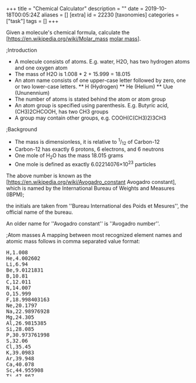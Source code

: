 +++
title = "Chemical Calculator"
description = ""
date = 2019-10-18T00:05:24Z
aliases = []
[extra]
id = 22230
[taxonomies]
categories = ["task"]
tags = []
+++

Given a molecule's chemical formula, calculate the   [https://en.wikipedia.org/wiki/Molar_mass <u>molar mass</u>].


;Introduction
* A molecule consists of atoms. E.g. water, H2O, has two hydrogen atoms and one oxygen atom
* The mass of H2O is 1.008 * 2 + 15.999 = 18.015
* An atom name consists of one upper-case letter followed by zero, one or two lower-case letters.
** H           (Hydrogen)
** He               (Helium)
** Uue                   (Ununennium)
* The number of atoms is stated behind the atom or atom group
* An atom group is specified using parenthesis. E.g. Butyric acid, (CH3)2CHCOOH, has two CH3 groups
* A group may contain other groups, e.g. COOH(C(CH3)2)3CH3


;Background
* The mass is dimensionless,   it is relative to   <sup>1</sup>/<sub>12</sub>   of Carbon-12
* Carbon-12   has exactly   6 protons,   6 electrons,   and   6 neutrons
* One mole of   H<sub>2</sub>O   has the mass 18.015 grams
* One mole is defined as exactly   6.02214076×10<sup>23</sup>   particles


The above number is known as the   [https://en.wikipedia.org/wiki/Avogadro_constant Avogadro constant],   which is
named by the International Bureau of Weights and Measures (IBPM);

the initials are taken from   ''Bureau International des Poids et Mesures'',   the official name of the bureau.

An older name for   ''Avogadro constant''   is   ''Avogadro number''.


;Atom masses
A mapping between most recognized element names and atomic mass follows in comma separated value format:
<pre style="overflow:scroll; height:345px;">
H,1.008
He,4.002602
Li,6.94
Be,9.0121831
B,10.81
C,12.011
N,14.007
O,15.999
F,18.998403163
Ne,20.1797
Na,22.98976928
Mg,24.305
Al,26.9815385
Si,28.085
P,30.973761998
S,32.06
Cl,35.45
K,39.0983
Ar,39.948
Ca,40.078
Sc,44.955908
Ti,47.867
V,50.9415
Cr,51.9961
Mn,54.938044
Fe,55.845
Ni,58.6934
Co,58.933194
Cu,63.546
Zn,65.38
Ga,69.723
Ge,72.63
As,74.921595
Se,78.971
Br,79.904
Kr,83.798
Rb,85.4678
Sr,87.62
Y,88.90584
Zr,91.224
Nb,92.90637
Mo,95.95
Ru,101.07
Rh,102.9055
Pd,106.42
Ag,107.8682
Cd,112.414
In,114.818
Sn,118.71
Sb,121.76
I,126.90447
Te,127.6
Xe,131.293
Cs,132.90545196
Ba,137.327
La,138.90547
Ce,140.116
Pr,140.90766
Nd,144.242
Pm,145
Sm,150.36
Eu,151.964
Gd,157.25
Tb,158.92535
Dy,162.5
Ho,164.93033
Er,167.259
Tm,168.93422
Yb,173.054
Lu,174.9668
Hf,178.49
Ta,180.94788
W,183.84
Re,186.207
Os,190.23
Ir,192.217
Pt,195.084
Au,196.966569
Hg,200.592
Tl,204.38
Pb,207.2
Bi,208.9804
Po,209
At,210
Rn,222
Fr,223
Ra,226
Ac,227
Pa,231.03588
Th,232.0377
Np,237
U,238.02891
Am,243
Pu,244
Cm,247
Bk,247
Cf,251
Es,252
Fm,257
Ubn,299
Uue,315
```



;Examples:

```python
assert   1.008 == molar_mass('H')                  # hydrogen
assert   2.016 == molar_mass('H2')                 # hydrogen gas
assert  18.015 == molar_mass('H2O')                # water
assert  34.014 == molar_mass('H2O2')               # hydrogen peroxide
assert  34.014 == molar_mass('(HO)2')              # hydrogen peroxide
assert 142.036 == molar_mass('Na2SO4')             # sodium sulfate
assert  84.162 == molar_mass('C6H12')              # cyclohexane
assert 186.295 == molar_mass('COOH(C(CH3)2)3CH3')  # butyric or butanoic acid
assert 176.124 == molar_mass('C6H4O2(OH)4')        # vitamin C
assert 386.664 == molar_mass('C27H46O')            # cholesterol
assert 315     == molar_mass('Uue')                # ununennium
```



;Reference:
:*   Wikipedia article:   [https://en.wikipedia.org/wiki/Molecular_mass Molecular mass]





## ALGOL W

Algol W has fixed length strings and no regular expressions, this parses the molecule with a simple recursive descent parser.

Some error checking is included.

```algolw
begin
    % calculates the molar mass of the specified molecule %
    real procedure molar_mass ( string(256) value molecule ) ; begin
        string(1) c;
        integer   chPos, chMax;
        logical   hadError;
        real      mass;
        % reports a syntax error in the molecule starting at position chPos %
        procedure syntaxError( string(80) value message ) ; begin
            integer mPos;
            write( "Syntax error in molecule: " );
            mPos := 0;
            while mPos < 80 and message( mPos // 1 ) not = "." do begin
                writeon( message( mPos // 1 ) );
                mPos := mPos + 1
            end while_not_end_of_message ;
            write( "    " );for i := 0 until chMax     do writeon( molecule( i // 1 ) );
            write( "    " );for i := 0 until chPos - 1 do writeon( " " );
            writeon( "^" );
            % ensure parsing stops %
            hadError := true;
            chPos    := chMax * 2
        end syntaxError ;
        % gets the next character from the molecule %
        procedure nextChar ; begin
            chPos := chPos + 1;
            c     := if chPos > chMax then " " else molecule( chPos // 1 )
        end nextChar ;
        % parses a compound: a sequence of element names and bracketed compounds, each with   %
        % an optional trailing repeat count                                                   %
        real procedure parseCompound ; begin
            real mass, itemMass;
            % parses an element symbol from the molecule and returns its mass                 %
            real procedure parseAtom ; begin
                string(3)       symbol;
                reference(Atom) element;
                symbol := c;
                nextChar;
                if c >= "a" and c <= "z" then begin
                    symbol( 1 // 1 ) := c;
                    nextChar;
                    if c >= "a" and c <= "z" then begin
                        symbol( 2 // 1 ) := c;
                        nextChar
                    end if_have_lc_letter
                end if_have_lc_letter ;
                % find the element in the table %
                element := atoms( decode( symbol( 0 // 1 ) ) - decode( "A" ) );
                while element not = null and aSymbol(element) not = symbol do element := aNext(element);
                if element not = null then % found the element % aMass(element)
                else begin % unknown element %
                    chPos := chPos - 1;
                    syntaxError( "Unrecognised element." );
                    0
                end
            end parseAtom ;
            mass := 0;
            while not hadError and ( ( c >= "A" and c <= "Z" ) or c = "(" ) do begin
                if c >= "A" and c <= "Z" then itemMass := parseAtom
                else if c = "(" then begin % bracketed group %
                    nextChar;
                    itemMass := parseCompound;
                    if chPos > chMax or molecule( chPos // 1 ) not = ")" then syntaxError( "Expected "")""." );
                    nextChar
                end ;
                if c >= "0" and c <= "9" then begin % have a repeat count %
                    integer count;
                    count := 0;
                    while not hadError and c >= "0" and c <= "9" do begin
                        count := ( count * 10 ) + ( decode( c ) - decode( "0" ) );
                        nextChar
                    end while_not_end_of_number ;
                    itemMass := itemMass * count
                end if_have_a_digit ;
                mass := mass + itemMass
            end while_still_parseing ;
            mass
        end parseCompound ;
        hadError := false;
        % find the end of the molecule %
        chMax := 255;
        while chMax > 0 and molecule( chMax // 1 ) = " " do chMax := chMax - 1;
        % parse the molecule %
        chPos := -1;
        nextChar;
        mass := parseCompound;
        if chPos <= chMax then syntaxError( "Unexpected text after the molecule." );
        mass
    end molar_mass ;
    % record to hold element symbols and masses %
    record Atom( string(3) aSymbol; real aMass; reference(Atom) aNext );
    % hash table of atome, hash is the first character of the symbol - "A" %
    reference(Atom) array atoms ( 0 :: 25 ); for i := 0 until 25 do atoms( i ) := null;
    begin % setup element symbols and masses as specified in the task %
        % adds an element and its mass to the atoms table %
        procedure A ( string(3) value symbol; real value mass ) ; begin
            integer index;
            index := decode( symbol( 0 // 1 ) ) - decode( "A" );
            atoms( index ) := Atom( symbol, mass, atoms( index ) )
        end A ;
        procedure Lanthanides ; begin
            A("La",138.90547);A("Ce",140.116 );A("Pr",140.90766);A("Nd",144.242  );A("Pm",145     );
            A("Sm",150.36   );A("Eu",151.964 );A("Gd",157.25   );A("Tb",158.92535);A("Dy",162.5   );
            A("Ho",164.93033);A("Er",167.259 );A("Tm",168.93422);A("Yb",173.054  );A("Lu",174.9668);
        end Lanthanides ;
        procedure Actinides ; begin
            A("Ac",227      );A("Th",232.0377);A("Pa",231.03588);A("U", 238.02891);A("Np",237     );
            A("Pu",244      );A("Am",243     );A("Cm",247      );A("Bk",247      );A("Cf",251     );
            A("Es",252      );A("Fm",257     ); % Md           % %, No           %  % Lr          %
        end Actinides ;
        A("Li", 6.94       );A("Na",22.98976928 );A("K", 39.0983  );A("Rb", 85.4678 );A("Cs",132.90545196);A("Fr", 223 );
        A("Be", 9.0121831  );A("Mg",24.305      );A("Ca",40.078   );A("Sr", 87.62   );A("Ba",137.327     );A("Ra", 226 );
                                                  A("Sc",44.955908);A("Y",  88.90584);   Lanthanides;         Actinides;
                                                  A("Ti",47.867   );A("Zr", 91.224  );A("Hf",178.49      ); % Rf       %
                                                  A("V", 50.9415  );A("Nb", 92.90637);A("Ta",180.94788   ); % Db       %
                                                  A("Cr",51.9961  );A("Mo", 95.95   );A("W", 183.84      ); % Sg       %
                                                  A("Mn",54.938044); % Tc           % A("Re",186.207     ); % Bh       %
                                                  A("Fe",55.845   );A("Ru",101.07   );A("Os",190.23      ); % Hs       %
                                                  A("Co",58.933194);A("Rh",102.9055 );A("Ir",192.217     ); % Mt       %
                                                  A("Ni",58.6934  );A("Pd",106.42   );A("Pt",195.084     ); % Ds       %
                                                  A("Cu",63.546   );A("Ag",107.8682 );A("Au",196.966569  ); % Rg       %
                                                  A("Zn",65.38    );A("Cd",112.414  );A("Hg",200.592     ); % Cn       %
        A("B", 10.81       );A("Al",26.9815385  );A("Ga",69.723   );A("In",114.818  );A("Tl",204.38      ); % Nh       %
        A("C", 12.011      );A("Si",28.085      );A("Ge",72.63    );A("Sn",118.71   );A("Pb",207.2       ); % Fl       %
        A("N", 14.007      );A("P", 30.973761998);A("As",74.921595);A("Sb",121.76   );A("Bi",208.9804    ); % Ms       %
        A("O", 15.999      );A("S", 32.06       );A("Se",78.971   );A("Te",127.6    );A("Po",209         ); % Lv       %
        A("F", 18.998403163);A("Cl",35.45       );A("Br",79.904   );A("I", 126.90447);A("At",210         ); % Ts       %
        A("Ne",20.1797     );A("Ar",39.948      );A("Kr",83.798   );A("Xe",131.293  );A("Rn",222         ); % Og       %
        % ---------------- first period elements ---> % A("H",    1.008);A("He",   4.002602);
        % --- hypothetical eigth period elements ---> % A("Uue",315    );A("Ubn",299       );
    end;
    begin % test cases %
        procedure test( real value expectedMass; string(256) value molecule ) ; begin
            real mass, diff;
            mass := molar_mass( molecule );
            write( r_format := "A", r_d := 3, r_w := 9
                 , molecule( 0 // 20 ), ":", mass
                 );
            diff := expectedMass - mass;
            if diff > 1'-12 or diff < -1'-12 then writeon( r_format := "A", r_d := 2, r_w := 9
                                                         , " expected:", expectedMass
                                                         )
        end text ;
        test( 1.008, "H" ); test( 2.016, "H2" );         test(  18.015, "H2O"   );
        test( 142.03553856000002, "Na2SO4"            ); test(  84.162, "C6H12" );
        test( 186.29499999999996, "COOH(C(CH3)2)3CH3" ); test( 350.45,  "UueCl" );
    end
end.
```

```txt

H                   :    1.008
H2                  :    2.016
H2O                 :   18.015
Na2SO4              :  142.035
C6H12               :   84.162
COOH(C(CH3)2)3CH3   :  186.295
UueCl               :  350.450

```



## C#

```c#
using System;
using System.Collections.Generic;
using System.Linq;
using System.Text;
using System.Threading.Tasks;

namespace ChemicalCalculator {
    class Program {
        static Dictionary<string, double> atomicMass = new Dictionary<string, double>() {
            {"H",     1.008 },
            {"He",    4.002602},
            {"Li",    6.94},
            {"Be",    9.0121831},
            {"B",    10.81},
            {"C",    12.011},
            {"N",    14.007},
            {"O",    15.999},
            {"F",    18.998403163},
            {"Ne",   20.1797},
            {"Na",   22.98976928},
            {"Mg",   24.305},
            {"Al",   26.9815385},
            {"Si",   28.085},
            {"P",    30.973761998},
            {"S",    32.06},
            {"Cl",   35.45},
            {"Ar",   39.948},
            {"K",    39.0983},
            {"Ca",   40.078},
            {"Sc",   44.955908},
            {"Ti",   47.867},
            {"V",    50.9415},
            {"Cr",   51.9961},
            {"Mn",   54.938044},
            {"Fe",   55.845},
            {"Co",   58.933194},
            {"Ni",   58.6934},
            {"Cu",   63.546},
            {"Zn",   65.38},
            {"Ga",   69.723},
            {"Ge",   72.630},
            {"As",   74.921595},
            {"Se",   78.971},
            {"Br",   79.904},
            {"Kr",   83.798},
            {"Rb",   85.4678},
            {"Sr",   87.62},
            {"Y",    88.90584},
            {"Zr",   91.224},
            {"Nb",   92.90637},
            {"Mo",   95.95},
            {"Ru",  101.07},
            {"Rh",  102.90550},
            {"Pd",  106.42},
            {"Ag",  107.8682},
            {"Cd",  112.414},
            {"In",  114.818},
            {"Sn",  118.710},
            {"Sb",  121.760},
            {"Te",  127.60},
            {"I",   126.90447},
            {"Xe",  131.293},
            {"Cs",  132.90545196},
            {"Ba",  137.327},
            {"La",  138.90547},
            {"Ce",  140.116},
            {"Pr",  140.90766},
            {"Nd",  144.242},
            {"Pm",  145},
            {"Sm",  150.36},
            {"Eu",  151.964},
            {"Gd",  157.25},
            {"Tb",  158.92535},
            {"Dy",  162.500},
            {"Ho",  164.93033},
            {"Er",  167.259},
            {"Tm",  168.93422},
            {"Yb",  173.054},
            {"Lu",  174.9668},
            {"Hf",  178.49},
            {"Ta",  180.94788},
            {"W",   183.84},
            {"Re",  186.207},
            {"Os",  190.23},
            {"Ir",  192.217},
            {"Pt",  195.084},
            {"Au",  196.966569},
            {"Hg",  200.592},
            {"Tl",  204.38},
            {"Pb",  207.2},
            {"Bi",  208.98040},
            {"Po",  209},
            {"At",  210},
            {"Rn",  222},
            {"Fr",  223},
            {"Ra",  226},
            {"Ac",  227},
            {"Th",  232.0377},
            {"Pa",  231.03588},
            {"U",   238.02891},
            {"Np",  237},
            {"Pu",  244},
            {"Am",  243},
            {"Cm",  247},
            {"Bk",  247},
            {"Cf",  251},
            {"Es",  252},
            {"Fm",  257},
            {"Uue", 315},
            {"Ubn", 299},
        };

        static double Evaluate(string s) {
            s += "[";
            double sum = 0.0;
            string symbol = "";
            string number = "";
            for (int i = 0; i < s.Length; ++i) {
                var c = s[i];
                if ('@' <= c && c <= '[') {
                    // @, A-Z
                    int n = 1;
                    if (number != "") {
                        n = int.Parse(number);
                    }
                    if (symbol != "") {
                        sum += atomicMass[symbol] * n;
                    }
                    if (c == '[') {
                        break;
                    }
                    symbol = c.ToString();
                    number = "";
                } else if ('a' <= c && c <= 'z') {
                    symbol += c;
                } else if ('0' <= c && c <= '9') {
                    number += c;
                } else {
                    throw new Exception(string.Format("Unexpected symbol {0} in molecule", c));
                }
            }
            return sum;
        }

        // Taken from return text.Substring(0, pos) + replace + text.Substring(pos + search.Length);
        static string ReplaceFirst(string text, string search, string replace) {
            int pos = text.IndexOf(search);
            if (pos < 0) {
                return text;
            }
            return text.Substring(0, pos) + replace + text.Substring(pos + search.Length);
        }

        static string ReplaceParens(string s) {
            char letter = 's';
            while (true) {
                var start = s.IndexOf('(');
                if (start == -1) {
                    break;
                }

                for (int i = start + 1; i < s.Length; ++i) {
                    if (s[i] == ')') {
                        var expr = s.Substring(start + 1, i - start - 1);
                        var symbol = string.Format("@{0}", letter);
                        s = ReplaceFirst(s, s.Substring(start, i + 1 - start), symbol);
                        atomicMass[symbol] = Evaluate(expr);
                        letter++;
                        break;
                    }
                    if (s[i] == '(') {
                        start = i;
                        continue;
                    }
                }
            }
            return s;
        }

        static void Main() {
            var molecules = new string[]{
                "H", "H2", "H2O", "H2O2", "(HO)2", "Na2SO4", "C6H12",
                "COOH(C(CH3)2)3CH3", "C6H4O2(OH)4", "C27H46O", "Uue"
            };
            foreach (var molecule in molecules) {
                var mass = Evaluate(ReplaceParens(molecule));
                Console.WriteLine("{0,17} -> {1,7:0.000}", molecule, mass);
            }
        }
    }
}
```

```txt
                H ->   1.008
               H2 ->   2.016
              H2O ->  18.015
             H2O2 ->  34.014
            (HO)2 ->  34.014
           Na2SO4 -> 142.036
            C6H12 ->  84.162
COOH(C(CH3)2)3CH3 -> 186.295
      C6H4O2(OH)4 -> 176.124
          C27H46O -> 386.664
              Uue -> 315.000
```



## CoffeeScript


### No Regular Expression


```coffeescript
ATOMIC_MASS = {H:1.008,C:12.011,O:15.999,Na:22.98976928,S:32.06,Uue:315}

molar_mass = (s) ->
	result = ''
	i = 0
	member = (a,c) ->  a <= s[i] <= c
	next = ->
		i += 1
		s[i-1]
	while i < s.length
		if s[i] == '(' then result += '+' + next()
		else if s[i] == ')' then result += next()
		else if member '0','9'
			result += '*'
			result += next() while member '0','9'
		else if member 'A','Z'
			name = next()
			name += next() while member 'a','z'
			result += '+' + ATOMIC_MASS[name]
	parseFloat eval(result).toFixed 3

assert 1.008, molar_mass 'H'
assert 2.016, molar_mass 'H2'
assert 18.015, molar_mass 'H2O'
assert 34.014, molar_mass 'H2O2'
assert 34.014, molar_mass '(HO)2'
assert 142.036, molar_mass 'Na2SO4'
assert 84.162, molar_mass 'C6H12'
assert 186.295, molar_mass 'COOH(C(CH3)2)3CH3'
assert 176.124, molar_mass 'C6H4O2(OH)4' # Vitamin C
assert 386.664, molar_mass 'C27H46O' # Cholesterol
assert 315, molar_mass 'Uue'
```



### Regular Expression

```coffeescript
ATOMIC_MASS = {H:1.008,C:12.011,O:15.999,Na:22.98976928,S:32.06,Uue:315}

mul = (match, p1, offset, string) -> '*' + p1
add = (match, p1, offset, string) ->
	if p1 == '(' then return '+' + p1
	"+#{ATOMIC_MASS[p1]}"

molar_mass = (s) ->
	s = s.replace /(\d+)/g, mul
	s = s.replace /([A-Z][a-z]{0,2}|\()/g, add
	parseFloat(eval(s).toFixed(3))

assert 1.008, molar_mass('H')
assert 2.016, molar_mass('H2')
assert 18.015, molar_mass('H2O')
assert 34.014, molar_mass('H2O2')
assert 34.014, molar_mass('(HO)2')
assert 142.036, molar_mass('Na2SO4')
assert 84.162, molar_mass('C6H12')
assert 186.295, molar_mass('COOH(C(CH3)2)3CH3')
assert 176.124, molar_mass('C6H4O2(OH)4') # Vitamin C
assert 386.664, molar_mass('C27H46O') # Cholesterol
assert 315, molar_mass('Uue')
```



## D

```d
import std.array;
import std.conv;
import std.format;
import std.stdio;
import std.string;

double[string] atomicMass;
static this() {
    atomicMass = [
        "H":   1.008,
        "He":  4.002602,
        "Li":  6.94,
        "Be":  9.0121831,
        "B":   10.81,
        "C":   12.011,
        "N":   14.007,
        "O":   15.999,
        "F":   18.998403163,
        "Ne":  20.1797,
        "Na":  22.98976928,
        "Mg":  24.305,
        "Al":  26.9815385,
        "Si":  28.085,
        "P":   30.973761998,
        "S":   32.06,
        "Cl":  35.45,
        "Ar":  39.948,
        "K":   39.0983,
        "Ca":  40.078,
        "Sc":  44.955908,
        "Ti":  47.867,
        "V":   50.9415,
        "Cr":  51.9961,
        "Mn":  54.938044,
        "Fe":  55.845,
        "Co":  58.933194,
        "Ni":  58.6934,
        "Cu":  63.546,
        "Zn":  65.38,
        "Ga":  69.723,
        "Ge":  72.630,
        "As":  74.921595,
        "Se":  78.971,
        "Br":  79.904,
        "Kr":  83.798,
        "Rb":  85.4678,
        "Sr":  87.62,
        "Y":   88.90584,
        "Zr":  91.224,
        "Nb":  92.90637,
        "Mo":  95.95,
        "Ru":  101.07,
        "Rh":  102.90550,
        "Pd":  106.42,
        "Ag":  107.8682,
        "Cd":  112.414,
        "In":  114.818,
        "Sn":  118.710,
        "Sb":  121.760,
        "Te":  127.60,
        "I":   126.90447,
        "Xe":  131.293,
        "Cs":  132.90545196,
        "Ba":  137.327,
        "La":  138.90547,
        "Ce":  140.116,
        "Pr":  140.90766,
        "Nd":  144.242,
        "Pm":  145,
        "Sm":  150.36,
        "Eu":  151.964,
        "Gd":  157.25,
        "Tb":  158.92535,
        "Dy":  162.500,
        "Ho":  164.93033,
        "Er":  167.259,
        "Tm":  168.93422,
        "Yb":  173.054,
        "Lu":  174.9668,
        "Hf":  178.49,
        "Ta":  180.94788,
        "W":   183.84,
        "Re":  186.207,
        "Os":  190.23,
        "Ir":  192.217,
        "Pt":  195.084,
        "Au":  196.966569,
        "Hg":  200.592,
        "Tl":  204.38,
        "Pb":  207.2,
        "Bi":  208.98040,
        "Po":  209,
        "At":  210,
        "Rn":  222,
        "Fr":  223,
        "Ra":  226,
        "Ac":  227,
        "Th":  232.0377,
        "Pa":  231.03588,
        "U":   238.02891,
        "Np":  237,
        "Pu":  244,
        "Am":  243,
        "Cm":  247,
        "Bk":  247,
        "Cf":  251,
        "Es":  252,
        "Fm":  257,
        "Uue": 315,
        "Ubn": 299,
    ];
}

double evaluate(string s) {
    s ~= "["; // add end of string marker
    double sum = 0.0;
    string symbol, number;
    for (int i = 0; i < s.length; ++i) {
        auto c = s[i];
        if (c >= '@' && c <= '[') {
            // @, A-Z, [
            int n = 1;
            if (number != "") {
                n = to!int(number);
            }
            if (symbol != "") {
                sum += atomicMass[symbol] * n;
            }
            if (c == '[') {
                break;
            }
            symbol = c.to!string;
            number = "";
        } else if (c >= 'a' && c <= 'z') {
            symbol ~= c;
        } else if (c >= '0' && c <= '9') {
            number ~= c;
        } else {
            throw new Exception("Unexpected symbol " ~ c ~ " in molecule");
        }
    }
    return sum;
}

string replaceParens(string s) {
    char letter = 'a';
    while (true) {
        auto start = s.indexOf('(');
        if (start == -1) {
            break;
        }

        restart:
        for (auto i = start + 1; i < s.length; ++i) {
            if (s[i] == ')') {
                auto expr = s[start + 1 .. i];
                auto symbol = format("@%c", letter);
                s = s.replaceFirst(s[start .. i + 1], symbol);
                atomicMass[symbol] = evaluate(expr);
                letter++;
                break;
            }
            if (s[i] == '(') {
                start = i;
                continue restart;
            }
        }
    }
    return s;
}

void main() {
    auto molecules = [
        "H", "H2", "H2O", "H2O2", "(HO)2", "Na2SO4", "C6H12",
        "COOH(C(CH3)2)3CH3", "C6H4O2(OH)4", "C27H46O", "Uue"
    ];
    foreach (molecule; molecules) {
        auto mass = evaluate(replaceParens(molecule));
        writefln("%17s -> %7.3f", molecule, mass);
    }
    writeln(atomicMass);
}
```

```txt
                H ->   1.008
               H2 ->   2.016
              H2O ->  18.015
             H2O2 ->  34.014
            (HO)2 ->  34.014
           Na2SO4 -> 142.036
            C6H12 ->  84.162
COOH(C(CH3)2)3CH3 -> 186.295
      C6H4O2(OH)4 -> 176.124
          C27H46O -> 386.664
              Uue -> 315.000
```



## Factor

```factor
USING: assocs compiler.units definitions grouping infix.parser
infix.private kernel math.functions math.parser multiline
peg.ebnf qw sequences splitting strings words words.constant ;
IN: rosetta-code.chemical-calculator

<<     ! Do the stuff inside << ... >> at parse time.

HEREDOC: END
H  1.008         He 4.002602      Li 6.94
Be 9.0121831     B  10.81         C  12.011
N  14.007        O  15.999        F  18.998403163
Ne 20.1797       Na 22.98976928   Mg 24.305
Al 26.9815385    Si 28.085        P  30.973761998
S  32.06         Cl 35.45         Ar 39.948
K  39.0983       Ca 40.078        Sc 44.955908
Ti 47.867        V  50.9415       Cr 51.9961
Mn 54.938044     Fe 55.845        Co 58.933194
Ni 58.6934       Cu 63.546        Zn 65.38
Ga 69.723        Ge 72.630        As 74.921595
Se 78.971        Br 79.904        Kr 83.798
Rb 85.4678       Sr 87.62         Y  88.90584
Zr 91.224        Nb 92.90637      Mo 95.95
Ru 101.07        Rh 102.90550     Pd 106.42
Ag 107.8682      Cd 112.414       In 114.818
Sn 118.710       Sb 121.760       Te 127.60
I  126.90447     Xe 131.293       Cs 132.90545196
Ba 137.327       La 138.90547     Ce 140.116
Pr 140.90766     Nd 144.242       Pm 145
Sm 150.36        Eu 151.964       Gd 157.25
Tb 158.92535     Dy 162.500       Ho 164.93033
Er 167.259       Tm 168.93422     Yb 173.054
Lu 174.9668      Hf 178.49        Ta 180.94788
W  183.84        Re 186.207       Os 190.23
Ir 192.217       Pt 195.084       Au 196.966569
Hg 200.592       Tl 204.38        Pb 207.2
Bi 208.98040     Po 209           At 210
Rn 222           Fr 223           Ra 226
Ac 227           Th 232.0377      Pa 231.03588
U  238.02891     Np 237           Pu 244
Am 243           Cm 247           Bk 247
Cf 251           Es 252           Fm 257
END

! Make constants from the pairs in the above string.
" \n" split harvest 2 <groups> [
    first2 [
        [ "rosetta-code.chemical-calculator" create-word ] dip
        string>number define-constant
    ] 2curry with-compilation-unit
] each

>>

! Evaluate a string like "+C+O+O+H+(+C+(+C+H*3)*2)*3+C+H*3"
! Note that the infix vocabulary can work with the constants
! defined above.
: eval-infix ( seq -- n )
    build-infix-ast infix-codegen prepare-operand call( -- x ) ;

! A grammar to put a + before every element/left paren and a *
! before every number and then evaluate the expression.
EBNF: molar-mass [=[
  number = [0-9]+ => [[ "" like "*" prepend ]]
  elt = [A-Z] [a-z]? [a-z]? => [[ sift "" like "+" prepend ]]
  lparen = "(" => [[ "" like "+" prepend ]]
  any = . => [[ 1string ]]
  mass = (elt|number|lparen|any)+ => [[ concat eval-infix ]]
]=]

! assert= doesn't work due to floating point weirdness.
ERROR: failed-assertion expected +/- got ;
: approx-assert= ( x y epsilon -- )
    3dup ~ [ 3drop ] [ swap failed-assertion ] if ;

: chemical-calculator-demo ( -- )
    {
        { 1.008 "H" }
        { 2.016 "H2" }
        { 18.015 "H2O" }
        { 142.03553856 "Na2SO4" }
        { 84.16200000000001 "C6H12" }
        { 186.295 "COOH(C(CH3)2)3CH3" }
    } [ molar-mass 1e-5 approx-assert= ] assoc-each ;

MAIN: chemical-calculator-demo
```


No assertion errors.

=={{header|Fōrmulæ}}==

In [http://wiki.formulae.org/Chemical_Calculator this] page you can see the solution of this task.

Fōrmulæ programs are not textual, visualization/edition of programs is done showing/manipulating structures but not text ([http://wiki.formulae.org/Editing_F%C5%8Drmul%C3%A6_expressions more info]). Moreover, there can be multiple visual representations of the same program. Even though it is possible to have textual representation &mdash;i.e. XML, JSON&mdash; they are intended for transportation effects more than visualization and edition.

The option to show Fōrmulæ programs and their results is showing images. Unfortunately images cannot be uploaded in Rosetta Code.


## Go

This doesn't use regular expressions, RPN or eval (which Go doesn't have). It's just a simple molar mass evaluator written from scratch.

```go
package main

import (
    "fmt"
    "strconv"
    "strings"
)

var atomicMass = map[string]float64{
    "H":   1.008,
    "He":  4.002602,
    "Li":  6.94,
    "Be":  9.0121831,
    "B":   10.81,
    "C":   12.011,
    "N":   14.007,
    "O":   15.999,
    "F":   18.998403163,
    "Ne":  20.1797,
    "Na":  22.98976928,
    "Mg":  24.305,
    "Al":  26.9815385,
    "Si":  28.085,
    "P":   30.973761998,
    "S":   32.06,
    "Cl":  35.45,
    "Ar":  39.948,
    "K":   39.0983,
    "Ca":  40.078,
    "Sc":  44.955908,
    "Ti":  47.867,
    "V":   50.9415,
    "Cr":  51.9961,
    "Mn":  54.938044,
    "Fe":  55.845,
    "Co":  58.933194,
    "Ni":  58.6934,
    "Cu":  63.546,
    "Zn":  65.38,
    "Ga":  69.723,
    "Ge":  72.630,
    "As":  74.921595,
    "Se":  78.971,
    "Br":  79.904,
    "Kr":  83.798,
    "Rb":  85.4678,
    "Sr":  87.62,
    "Y":   88.90584,
    "Zr":  91.224,
    "Nb":  92.90637,
    "Mo":  95.95,
    "Ru":  101.07,
    "Rh":  102.90550,
    "Pd":  106.42,
    "Ag":  107.8682,
    "Cd":  112.414,
    "In":  114.818,
    "Sn":  118.710,
    "Sb":  121.760,
    "Te":  127.60,
    "I":   126.90447,
    "Xe":  131.293,
    "Cs":  132.90545196,
    "Ba":  137.327,
    "La":  138.90547,
    "Ce":  140.116,
    "Pr":  140.90766,
    "Nd":  144.242,
    "Pm":  145,
    "Sm":  150.36,
    "Eu":  151.964,
    "Gd":  157.25,
    "Tb":  158.92535,
    "Dy":  162.500,
    "Ho":  164.93033,
    "Er":  167.259,
    "Tm":  168.93422,
    "Yb":  173.054,
    "Lu":  174.9668,
    "Hf":  178.49,
    "Ta":  180.94788,
    "W":   183.84,
    "Re":  186.207,
    "Os":  190.23,
    "Ir":  192.217,
    "Pt":  195.084,
    "Au":  196.966569,
    "Hg":  200.592,
    "Tl":  204.38,
    "Pb":  207.2,
    "Bi":  208.98040,
    "Po":  209,
    "At":  210,
    "Rn":  222,
    "Fr":  223,
    "Ra":  226,
    "Ac":  227,
    "Th":  232.0377,
    "Pa":  231.03588,
    "U":   238.02891,
    "Np":  237,
    "Pu":  244,
    "Am":  243,
    "Cm":  247,
    "Bk":  247,
    "Cf":  251,
    "Es":  252,
    "Fm":  257,
    "Uue": 315,
    "Ubn": 299,
}

func replaceParens(s string) string {
    var letter byte = 'a'
    for {
        start := strings.IndexByte(s, '(')
        if start == -1 {
            break
        }
    restart:
        for i := start + 1; i < len(s); i++ {
            if s[i] == ')' {
                expr := s[start+1 : i]
                symbol := fmt.Sprintf("@%c", letter)
                s = strings.Replace(s, s[start:i+1], symbol, 1)
                atomicMass[symbol] = evaluate(expr)
                letter++
                break
            }
            if s[i] == '(' {
                start = i
                goto restart
            }
        }
    }
    return s
}

func evaluate(s string) float64 {
    s += string('[') // add end of string marker
    var symbol, number string
    sum := 0.0
    for i := 0; i < len(s); i++ {
        c := s[i]
        switch {
        case c >= '@' && c <= '[': // @, A-Z, [
            n := 1
            if number != "" {
                n, _ = strconv.Atoi(number)
            }
            if symbol != "" {
                sum += atomicMass[symbol] * float64(n)
            }
            if c == '[' {
                break
            }
            symbol = string(c)
            number = ""
        case c >= 'a' && c <= 'z':
            symbol += string(c)
        case c >= '0' && c <= '9':
            number += string(c)
        default:
            panic(fmt.Sprintf("Unexpected symbol %c in molecule", c))
        }
    }
    return sum
}

func main() {
    molecules := []string{
        "H", "H2", "H2O", "H2O2", "(HO)2", "Na2SO4", "C6H12", "COOH(C(CH3)2)3CH3",
        "C6H4O2(OH)4", "C27H46O", "Uue",
    }
    for _, molecule := range molecules {
        mass := evaluate(replaceParens(molecule))
        fmt.Printf("%17s -> %7.3f\n", molecule, mass)
    }
}
```


```txt

                H ->   1.008
               H2 ->   2.016
              H2O ->  18.015
             H2O2 ->  34.014
            (HO)2 ->  34.014
           Na2SO4 -> 142.036
            C6H12 ->  84.162
COOH(C(CH3)2)3CH3 -> 186.295
      C6H4O2(OH)4 -> 176.124
          C27H46O -> 386.664
              Uue -> 315.000

```



## Julia

Note that Julia's 64-bit floating point gets a slightly different result for one of the assertions, hence a small change in the last example. The function uses Julia's own language parser to evaluate the compound as an arithmetic expression.

```julia
const H = 1.008
const He = 4.002602
const Li = 6.94
const Be = 9.0121831
const B =  10.81
const C =  12.011
const N =  14.007
const O =  15.999
const F =  18.998403163
const Ne = 20.1797
const Na = 22.98976928
const Mg = 24.305
const Al = 26.9815385
const Si = 28.085
const P =  30.973761998
const S =  32.06
const Cl = 35.45
const Ar = 39.948
const K =  39.0983
const Ca = 40.078
const Sc = 44.955908
const Ti = 47.867
const V =  50.9415
const Cr = 51.9961
const Mn = 54.938044
const Fe = 55.845
const Co = 58.933194
const Ni = 58.6934
const Cu = 63.546
const Zn = 65.38
const Ga = 69.723
const Ge = 72.630
const As = 74.921595
const Se = 78.971
const Br = 79.904
const Kr = 83.798
const Rb = 85.4678
const Sr = 87.62
const Y =  88.90584
const Zr = 91.224
const Nb = 92.90637
const Mo = 95.95
const Ru = 101.07
const Rh = 102.90550
const Pd = 106.42
const Ag = 107.8682
const Cd = 112.414
const In = 114.818
const Sn = 118.710
const Sb = 121.760
const Te = 127.60
const I =  126.90447
const Xe = 131.293
const Cs = 132.90545196
const Ba = 137.327
const La = 138.90547
const Ce = 140.116
const Pr = 140.90766
const Nd = 144.242
const Pm = 145
const Sm = 150.36
const Eu = 151.964
const Gd = 157.25
const Tb = 158.92535
const Dy = 162.500
const Ho = 164.93033
const Er = 167.259
const Tm = 168.93422
const Yb = 173.054
const Lu = 174.9668
const Hf = 178.49
const Ta = 180.94788
const W =  183.84
const Re = 186.207
const Os = 190.23
const Ir = 192.217
const Pt = 195.084
const Au = 196.966569
const Hg = 200.592
const Tl = 204.38
const Pb = 207.2
const Bi = 208.98040
const Po = 209
const At = 210
const Rn = 222
const Fr = 223
const Ra = 226
const Ac = 227
const Th = 232.0377
const Pa = 231.03588
const U =  238.02891
const Np = 237
const Pu = 244
const Am = 243
const Cm = 247
const Bk = 247
const Cf = 251
const Es = 252
const Fm = 257


function molar_mass(s)
    s = replace(s, r"\d+" => (x) -> "*" * x)
    s = replace(s, r"[A-Z][a-z]{0,2}|\(" => (x) ->"+" * x)
    eval(Meta.parse(s))
end

@assert 1.008 == molar_mass("H")
@assert 2.016 == molar_mass("H2")
@assert 18.015 == molar_mass("H2O")
@assert 142.03553856000002 == molar_mass("Na2SO4")
@assert 84.162 == molar_mass("C6H12")
@assert 186.29500000000002 == molar_mass("COOH(C(CH3)2)3CH3")

```

No assertion errors.


## Kotlin

```scala
var atomicMass = mutableMapOf(
    "H" to 1.008,
    "He" to 4.002602,
    "Li" to 6.94,
    "Be" to 9.0121831,
    "B" to 10.81,
    "C" to 12.011,
    "N" to 14.007,
    "O" to 15.999,
    "F" to 18.998403163,
    "Ne" to 20.1797,
    "Na" to 22.98976928,
    "Mg" to 24.305,
    "Al" to 26.9815385,
    "Si" to 28.085,
    "P" to 30.973761998,
    "S" to 32.06,
    "Cl" to 35.45,
    "Ar" to 39.948,
    "K" to 39.0983,
    "Ca" to 40.078,
    "Sc" to 44.955908,
    "Ti" to 47.867,
    "V" to 50.9415,
    "Cr" to 51.9961,
    "Mn" to 54.938044,
    "Fe" to 55.845,
    "Co" to 58.933194,
    "Ni" to 58.6934,
    "Cu" to 63.546,
    "Zn" to 65.38,
    "Ga" to 69.723,
    "Ge" to 72.630,
    "As" to 74.921595,
    "Se" to 78.971,
    "Br" to 79.904,
    "Kr" to 83.798,
    "Rb" to 85.4678,
    "Sr" to 87.62,
    "Y" to 88.90584,
    "Zr" to 91.224,
    "Nb" to 92.90637,
    "Mo" to 95.95,
    "Ru" to 101.07,
    "Rh" to 102.90550,
    "Pd" to 106.42,
    "Ag" to 107.8682,
    "Cd" to 112.414,
    "In" to 114.818,
    "Sn" to 118.710,
    "Sb" to 121.760,
    "Te" to 127.60,
    "I" to 126.90447,
    "Xe" to 131.293,
    "Cs" to 132.90545196,
    "Ba" to 137.327,
    "La" to 138.90547,
    "Ce" to 140.116,
    "Pr" to 140.90766,
    "Nd" to 144.242,
    "Pm" to 145.0,
    "Sm" to 150.36,
    "Eu" to 151.964,
    "Gd" to 157.25,
    "Tb" to 158.92535,
    "Dy" to 162.500,
    "Ho" to 164.93033,
    "Er" to 167.259,
    "Tm" to 168.93422,
    "Yb" to 173.054,
    "Lu" to 174.9668,
    "Hf" to 178.49,
    "Ta" to 180.94788,
    "W" to 183.84,
    "Re" to 186.207,
    "Os" to 190.23,
    "Ir" to 192.217,
    "Pt" to 195.084,
    "Au" to 196.966569,
    "Hg" to 200.592,
    "Tl" to 204.38,
    "Pb" to 207.2,
    "Bi" to 208.98040,
    "Po" to 209.0,
    "At" to 210.0,
    "Rn" to 222.0,
    "Fr" to 223.0,
    "Ra" to 226.0,
    "Ac" to 227.0,
    "Th" to 232.0377,
    "Pa" to 231.03588,
    "U" to 238.02891,
    "Np" to 237.0,
    "Pu" to 244.0,
    "Am" to 243.0,
    "Cm" to 247.0,
    "Bk" to 247.0,
    "Cf" to 251.0,
    "Es" to 252.0,
    "Fm" to 257.0,
    "Uue" to 315.0,
    "Ubn" to 299.0
)

fun evaluate(s: String): Double {
    val sym = "$s["
    var sum = 0.0
    var symbol = ""
    var number = ""
    for (i in 0 until sym.length) {
        val c = sym[i]
        if (c in '@'..'[') {
            // @, A-Z, [
            var n = 1
            if (number != "") {
                n = Integer.parseInt(number)
            }
            if (symbol != "") {
                sum += atomicMass.getOrElse(symbol) { 0.0 } * n
            }
            if (c == '[') {
                break
            }
            symbol = c.toString()
            number = ""
        } else if (c in 'a'..'z') {
            symbol += c
        } else if (c in '0'..'9') {
            number += c
        } else {
            throw RuntimeException("Unexpected symbol $c in molecule")
        }
    }
    return sum
}

fun replaceParens(s: String): String {
    var letter = 'a'
    var si = s
    while (true) {
        var start = si.indexOf('(')
        if (start == -1) {
            break
        }

        for (i in start + 1 until si.length) {
            if (si[i] == ')') {
                val expr = si.substring(start + 1 until i)
                val symbol = "@$letter"
                si = si.replaceFirst(si.substring(start until i + 1), symbol)
                atomicMass[symbol] = evaluate(expr)
                letter++
                break
            }
            if (si[i] == '(') {
                start = i
                continue
            }
        }
    }
    return si
}

fun main() {
    val molecules = listOf(
        "H", "H2", "H2O", "H2O2", "(HO)2", "Na2SO4", "C6H12",
        "COOH(C(CH3)2)3CH3", "C6H4O2(OH)4", "C27H46O", "Uue"
    )
    for (molecule in molecules) {
        val mass = evaluate(replaceParens(molecule))
        val moleStr = "%17s".format(molecule)
        val massStr = "%7.3f".format(mass)
        println("$moleStr -> $massStr")
    }
}
```

```txt
                H ->   1.008
               H2 ->   2.016
              H2O ->  18.015
             H2O2 ->  34.014
            (HO)2 ->  34.014
           Na2SO4 -> 142.036
            C6H12 ->  84.162
COOH(C(CH3)2)3CH3 -> 186.295
      C6H4O2(OH)4 -> 176.124
          C27H46O -> 386.664
              Uue -> 315.000
```



## Nim

* Nim lacks runtime eval, that's the reason for so much code. (And me being a sloppy programmer)
* Also, seqs can't contain mixed types.


```python
#? replace(sub = "\t", by = "  ")

import tables, strutils, sequtils, math

let ATOMIC_MASS = {"H":1.008, "C":12.011, "O":15.999, "Na":22.98976928, "S":32.06, "Uue":315.0}.toTable

proc pass1(s:string): seq[string] = # "H2O" => @["H","*","2","+","O"]
	result.add "0"
	var i = 0
	proc member(a:char,c:char): bool = i < s.len and a <= s[i] and s[i] <= c
	proc next(): char =
		i += 1
		s[i-1]
	while i < s.len:
		if s[i] == '(':
			result = result.concat @["+","("]
			discard next()
		elif s[i] == ')': result.add $next()
		elif member('0','9'):
			var number = ""
			result.add "*"
			while member('0','9'): number &= $next()
			result.add number
		elif member('A','Z'):
			if i>0 and s[i-1] != '(': result.add "+"
			var name = ""
			name.add next()
			while member('a','z'): name.add next()
			result.add name

proc pass2(s:string): seq[string] = # "H2O" => @["H", "2", "*", "O", "+"]
	let ops = "+*"
	var tokens = pass1 s
	var stack: seq[string]
	var op: string

	for token in tokens:
		case token
		of "(": stack.add token
		of ")":
			while stack.len > 0:
				op = stack.pop()
				if op == "(": break
				result.add op
		else:
			if token in ops:
				while stack.len > 0:
					op = stack[^1]
					if not (op in ops): break
					if ops.find(token) >= ops.find(op): break
					discard stack.pop()
					result.add op
				stack.add token
			else: result.add token

	while stack.len > 0: result.add stack.pop()

proc pass3(s:string): Table[string,int] = # "H2O" => { H:2, O:1 }
	let rpn: seq[string] = pass2 s
	var stack: seq[Table[string,int]] = @[]
	for item in rpn:
		if item == "+":
			let h1:Table[string,int] = stack.pop()
			let h2:Table[string,int] = stack.pop()
			var res: Table[string,int] = initTable[string,int]()
			for key in h1.keys:
				if key != "factor":
					res[key] = h1[key]
			for key in h2.keys:
				if key != "factor":
					if h1.haskey key:
						res[key] = h1[key] + h2[key]
					else:
						res[key] = h2[key]
			stack.add res
		elif item == "*":
			let top: Table[string,int] = stack.pop() #
			let hash: Table[string,int] = stack.pop()
			let factor: int = top["factor"]
			var res: Table[string,int] = initTable[string,int]()
			for key in hash.keys:
				let str : string = key
				let value: int = hash[key]
				res[key] = value * factor
			stack.add res
		elif ATOMIC_MASS.haskey(item):
			let res : Table[string,int] = {item: 1}.toTable
			stack.add res
		else: # number
			let factor : int = parseInt item
			let res : Table[string,int] = {"factor": factor}.toTable
			stack.add res
	return stack.pop()

proc pass4(s: string) : float = # "H2O" => 18.015
	let atoms: Table[string,int] = pass3 s
	for key in atoms.keys:
		let count : int = atoms[key]
		result += float(count) * ATOMIC_MASS[key]
	round result,3

let molar_mass = pass4

assert 18.015 == molar_mass "H2O"
assert 34.014 == molar_mass "H2O2"
assert 34.014 == molar_mass "(HO)2"
assert 142.036 == molar_mass "Na2SO4"
assert 84.162 == molar_mass "C6H12"
assert 186.295 == molar_mass "COOH(C(CH3)2)3CH3"
assert 176.124 == molar_mass "C6H4O2(OH)4" # Vitamin C
assert 386.664 == molar_mass "C27H46O" # Cholesterol
assert 315 == molar_mass "Uue"
```



## Perl


### Grammar


```perl
use strict;
use warnings;
use List::Util;
use Parse::RecDescent;

my $g = Parse::RecDescent->new(<<'EOG');
  {
     my %atomic_weight = <H 1.008 C 12.011 O 15.999 Na 22.99 S 32.06>
  }

  weight   : compound         { $item[1] }
  compound : group(s)         { List::Util::sum( @{$item[1]} ) }
  group    : element /\d+/    { $item[1] * $item[2] }
           | element          { $item[1] }
  element  : /[A-Z][a-z]*/    { $atomic_weight{ $item[1] } }
           | "(" compound ")" { $item[2] }
EOG

for (<H H2 H2O Na2SO4 C6H12 COOH(C(CH3)2)3CH3>) {
    printf "%7.3f %s\n", $g->weight($_), $_
}
```



### Regular Expression


```perl
use strict;
use warnings;
my %atomic_weight = < H 1.008 C 12.011 O 15.999 Na 22.99 S 32.06 >;

sub molar_mass {
    my($mf) = @_;
    my(%count,$mass);
    my $mf_orig = $mf;
    my $mf_std;

    # expand repeated groups
    $mf =~ s/(.*)\((.*?)\)(\d*)/$1 . $2 x ($3 ? $3 : 1) /e while $mf =~ m/\(/;

    # totals for each atom type
    $mf =~ s/([A-Z][a-z]{0,2})(\d*)/ $count{$1} += $2 ? $2 : 1/eg;

    # calculate molar mass and display, along with standardized MF and original MF
    $mass += $count{$_}*$atomic_weight{"$_"} for sort keys %count;
    $mf_std .= 'C' . $count{C} if $count{C};
    $mf_std .= 'H' . $count{H} if $count{H};
    $mf_std .= $_  . $count{$_} for grep { $_ ne 'C' and $_ ne 'H' } sort keys %count;
    $mf     .= $count{$_} * $atomic_weight{$_} for sort keys %count;
    printf "%7.3f %-9s %s\n", $mass, $mf_std, $mf_orig;
}

molar_mass($_) for <H H2 H2O Na2SO4 C6H12 COOH(C(CH3)2)3CH3>
```

```txt
  1.008 H1        H
  2.016 H2        H2
 18.015 H2O1      H2O
142.036 Na2O4S1   Na2SO4
 84.162 C6H12     C6H12
186.295 C11H22O2  COOH(C(CH3)2)3CH3
```



## Perl 6


```perl6
my %ATOMIC_MASS =
    H  =>   1.008       , Fe =>  55.845    , Te => 127.60       , Ir => 192.217    ,
    He =>   4.002602    , Co =>  58.933194 , I  => 126.90447    , Pt => 195.084    ,
    Li =>   6.94        , Ni =>  58.6934   , Xe => 131.293      , Au => 196.966569 ,
    Be =>   9.0121831   , Cu =>  63.546    , Cs => 132.90545196 , Hg => 200.592    ,
    B  =>  10.81        , Zn =>  65.38     , Ba => 137.327      , Tl => 204.38     ,
    C  =>  12.011       , Ga =>  69.723    , La => 138.90547    , Pb => 207.2      ,
    N  =>  14.007       , Ge =>  72.630    , Ce => 140.116      , Bi => 208.98040  ,
    O  =>  15.999       , As =>  74.921595 , Pr => 140.90766    , Po => 209        ,
    F  =>  18.998403163 , Se =>  78.971    , Nd => 144.242      , At => 210        ,
    Ne =>  20.1797      , Br =>  79.904    , Pm => 145          , Rn => 222        ,
    Na =>  22.98976928  , Kr =>  83.798    , Sm => 150.36       , Fr => 223        ,
    Mg =>  24.305       , Rb =>  85.4678   , Eu => 151.964      , Ra => 226        ,
    Al =>  26.9815385   , Sr =>  87.62     , Gd => 157.25       , Ac => 227        ,
    Si =>  28.085       , Y  =>  88.90584  , Tb => 158.92535    , Th => 232.0377   ,
    P  =>  30.973761998 , Zr =>  91.224    , Dy => 162.500      , Pa => 231.03588  ,
    S  =>  32.06        , Nb =>  92.90637  , Ho => 164.93033    , U  => 238.02891  ,
    Cl =>  35.45        , Mo =>  95.95     , Er => 167.259      , Np => 237        ,
    Ar =>  39.948       , Ru => 101.07     , Tm => 168.93422    , Pu => 244        ,
    K  =>  39.0983      , Rh => 102.90550  , Yb => 173.054      , Am => 243        ,
    Ca =>  40.078       , Pd => 106.42     , Lu => 174.9668     , Cm => 247        ,
    Sc =>  44.955908    , Ag => 107.8682   , Hf => 178.49       , Bk => 247        ,
    Ti =>  47.867       , Cd => 112.414    , Ta => 180.94788    , Cf => 251        ,
    V  =>  50.9415      , In => 114.818    , W  => 183.84       , Es => 252        ,
    Cr =>  51.9961      , Sn => 118.710    , Re => 186.207      , Fm => 257        ,
    Mn =>  54.938044    , Sb => 121.760    , Os => 190.23       ,
;
grammar Chemical_formula {
    my @ATOMIC_SYMBOLS = %ATOMIC_MASS.keys.sort;

    rule  TOP      { ^ (<lparen>|<rparen>|<element>)+ $ }
    token quantity { \d+ }
    token lparen   { '(' }
    token rparen   { ')'                    <quantity>? }
    token element  { $<e>=[@ATOMIC_SYMBOLS] <quantity>? }
}
class Chemical_formula_actions {
    has @stack = 0;
    method TOP     ($/) { $/.make: @stack }
    method lparen  ($/) { push @stack, 0  }
    method rparen  ($/) { my $m = @stack.pop;
                          @stack[*-1] += ($<quantity> // 1) * $m }
    method element ($/) { @stack[*-1] += ($<quantity> // 1) * %ATOMIC_MASS{~$<e>} }
}
sub molar_mass ( Str $formula --> Real ) {
    Chemical_formula.parse( $formula, :actions(Chemical_formula_actions.new) )
        orelse die "Chemical formula not recognized: '$formula'";
    return $/.made.[0];
}
say .&molar_mass.fmt('%7.3f '), $_ for <H H2 H2O Na2SO4 C6H12 COOH(C(CH3)2)3CH3>;
```

```txt
  1.008 H
  2.016 H2
 18.015 H2O
142.036 Na2SO4
 84.162 C6H12
186.295 COOH(C(CH3)2)3CH3
```



## Phix

A simple hand-written single-pass formula parser and evaluator in one.

Note the use of string comparison for error checking rather than floats direct, always much safer in general.

Also note that initially it all worked absolutely fine with the default precision (ie "%g" instead of "%.12g"),
and that the higher precision expected value for Na2SO4 also works just fine at both printing precisions.

```Phix
constant elements = new_dict() -- (eg "H" -> 1.008)

function multiplier(string formula, integer fdx)
-- check for a trailing number, or return 1
    integer n = 1
    if fdx<=length(formula) then
        integer ch = formula[fdx]
        if ch>='1' and ch<='9' then
            n = ch-'0'
            fdx += 1
            while fdx<=length(formula) do
                ch = formula[fdx]
                if ch<'0' or ch>'9' then exit end if
                n = n*10 + ch-'0'
                fdx += 1
            end while
        end if
    end if
    return {n,fdx}
end function

procedure molar_mass(string formula, name, atom expected)
    sequence stack = {0} -- (for parenthesis handling)
    integer sdx = 1, fdx = 1, n
    while fdx<=length(formula) do
        integer ch = formula[fdx]
        if ch>='A' and ch<='Z' then
            -- All elements start with capital, rest lower
            integer fend = fdx
            while fend<length(formula) do
                ch = formula[fend+1]
                if ch<'a' or ch>'z' then exit end if
                fend += 1
            end while
            string element = formula[fdx..fend]
            atom mass = getd(element,elements)
            if mass=0 then ?9/0 end if -- missing?
            {n,fdx} = multiplier(formula,fend+1)
            stack[sdx] += n*mass
        elsif ch='(' then
            sdx += 1
            stack &= 0
            fdx += 1
        elsif ch=')' then
            {n,fdx} = multiplier(formula,fdx+1)
            sdx -= 1
            stack[sdx] += stack[$]*n
            stack = stack[1..sdx]
        else
            ?9/0    -- unknown?
        end if
    end while
    if sdx!=1 then ?9/0 end if -- unbalanced brackets?
    if name!="" then formula &= " ("&name&")" end if
--  string res = sprintf("%g",stack[1]),    -- (still fine)
--         e = sprintf("%g",expected)       --     """
    string res = sprintf("%.12g",stack[1]),
           e = sprintf("%.12g",expected)
    if res!=e then res &= " *** ERROR: expected "&e end if
    printf(1,"%26s = %s\n",{formula,res})
end procedure

-- (following clipped for brevity, works fine with whole table from task description pasted in)
constant etext = split("""
H,1.008
C,12.011
O,15.999
Na,22.98976928
S,32.06
Cl,35.45
Uue,315""","\n")
for i=1 to length(etext) do
    {{string element,atom mass}} = scanf(etext[i],"%s,%f")
    setd(element,mass,elements)
end for
molar_mass("H","Hydrogen",1.008)
molar_mass("H2","Hydrogen gas",2.016)
molar_mass("H2O","Water",18.015)
molar_mass("H2O2","Hydrogen peroxide",34.014)
molar_mass("(HO)2","Hydrogen peroxide",34.014)
--molar_mass("Na2SO4","Sodium sulfate",142.036) -- (fine for "%g")
molar_mass("Na2SO4","Sodium sulfate",142.03553856)  --   """
molar_mass("C6H12","Cyclohexane",84.162)
molar_mass("COOH(C(CH3)2)3CH3","",186.295)
molar_mass("C6H4O2(OH)4","Vitamin C",176.124)
molar_mass("C27H46O","Cholesterol",386.664)
molar_mass("Uue","Ununennium",315)
molar_mass("UueCl","",350.45)
```

```txt

              H (Hydrogen) = 1.008
         H2 (Hydrogen gas) = 2.016
               H2O (Water) = 18.015
  H2O2 (Hydrogen peroxide) = 34.014
 (HO)2 (Hydrogen peroxide) = 34.014
   Na2SO4 (Sodium sulfate) = 142.03553856
       C6H12 (Cyclohexane) = 84.162
         COOH(C(CH3)2)3CH3 = 186.295
   C6H4O2(OH)4 (Vitamin C) = 176.124
     C27H46O (Cholesterol) = 386.664
          Uue (Ununennium) = 315
                     UueCl = 350.45

```



## Python

```python
import re

ATOMIC_MASS = {"H":1.008, "C":12.011, "O":15.999, "Na":22.98976928, "S":32.06, "Uue":315}

mul = lambda x : '*' + x.group(0)
def add(x) :
    name = x.group(0)
    return '+' + name if name == '(' else '+' + str(ATOMIC_MASS[name])

def molar_mass(s):
    nazwa = s
    s = re.sub(r"\d+", mul, s)
    s = re.sub(r"[A-Z][a-z]{0,2}|\(", add, s)
    return print("Atomic mass {:17s} {} {:7.3f}".format(nazwa,'\t',round(eval(s),3)))


```

```txt
Atomic mass H                 	   1.008
Atomic mass H2                	   2.016
Atomic mass H2O               	  18.015
Atomic mass H2O2              	  34.014
Atomic mass (HO)2             	  34.014
Atomic mass Na2SO4            	 142.036
Atomic mass C6H12             	  84.162
Atomic mass COOH(C(CH3)2)3CH3 	 186.295
Atomic mass C6H4O2(OH)4       	 176.124
Atomic mass C27H46O           	 386.664
Atomic mass Uue               	 315.000
```



## Racket



```racket
#lang racket

(define table '([H 1.008]
                [C 12.011]
                [O 15.999]
                [Na 22.98976928]
                [S 32.06]
                [Uue 315.0]))

(define (lookup s) (first (dict-ref table s)))

(define (calc s)
  (define toks
    (with-input-from-string (regexp-replaces s '([#px"(\\d+)" " \\1"]
                                                 [#px"([A-Z])" " \\1"]))
      (thunk (sequence->list (in-port)))))

  (let loop ([toks toks])
    (match toks
      ['() 0]
      [(list (? list? sub) (? number? n) toks ...) (+ (* (loop sub) n) (loop toks))]
      [(list (? list? sub) toks ...) (+ (loop sub) (loop toks))]
      [(list sym (? number? n) toks ...) (+ (* (lookup sym) n) (loop toks))]
      [(list sym toks ...) (+ (lookup sym) (loop toks))])))

(define tests '("H"
                "H2"
                "H2O"
                "H2O2"
                "(HO)2"
                "Na2SO4"
                "C6H12"
                "COOH(C(CH3)2)3CH3"
                "C6H4O2(OH)4"
                "C27H46O"
                "Uue"))

(for ([test (in-list tests)])
  (printf "~a: ~a\n"
          (~a test #:align 'right #:min-width 20)
          (~r (calc test) #:precision 3)))
```


```txt

                   H: 1.008
                  H2: 2.016
                 H2O: 18.015
                H2O2: 34.014
               (HO)2: 34.014
              Na2SO4: 142.036
               C6H12: 84.162
   COOH(C(CH3)2)3CH3: 186.295
         C6H4O2(OH)4: 176.124
             C27H46O: 386.664
                 Uue: 315

```



## REXX

This REXX version has some basic error checking to catch malformed chemical formulas.

Also a more precise atomic mass for the (all) known elements is used   (for instance, '''F''').

Some of the elements added for the REXX example are:

    mendelevium (Md), nobelium (No), lawrencium (Lr), rutherfordium (Rf), dubnium (Db),
    seaborgium  (Sg), bohrium (Bh),  hassium (Hs), meitnerium (Mt),  darmstadtium (Ds),
    roentgenium (Rg), copernicium (Cn), nihoniym (Nh), flerovium (Fl),  moscovium (Mc),
    livermorium (Lv), tennessine (Ts),  and  oganesson (Og)

```rexx
/*REXX program  calculates the   molar mass   from a specified chemical formula.        */
numeric digits 30                                /*ensure enough decimal digits for mass*/
/*─────────── [↓]  table of known elements (+2 more) with their atomic mass ────────────*/
@.=             ;  @.Co= 58.933195 ;  @.H =  1.00794   ;  @.Np=237       ;  @.Se= 78.96
                   @.Cr= 51.9961   ;  @.In=114.818     ;  @.N = 14.0067  ;  @.Sg=266
@.Ac=227        ;  @.Cs=132.9054519;  @.Ir=192.217     ;  @.Og=294       ;  @.Si= 28.0855
@.Ag=107.8682   ;  @.Cu= 63.546    ;  @.I =126.904     ;  @.Os=190.23    ;  @.Sm=150.36
@.Al= 26.9815386;  @.C = 12.0107   ;  @.Kr= 83.798     ;  @.O = 15.9994  ;  @.Sn=118.710
@.Am=243        ;  @.Db=262        ;  @.K = 39.0983    ;  @.Pa=231.03588 ;  @.Sr= 87.62
@.Ar= 39.948    ;  @.Ds=271        ;  @.La=138.90547   ;  @.Pb=207.2     ;  @.S = 32.065
@.As= 74.92160  ;  @.Dy=162.500    ;  @.Li=  6.941     ;  @.Pd=106.42    ;  @.Ta=180.94788
@.At=210        ;  @.Er=167.259    ;  @.Lr=262         ;  @.Pm=145       ;  @.Tb=158.92535
@.Au=196.966569 ;  @.Es=252        ;  @.Lu=174.967     ;  @.Po=210       ;  @.Tc= 98
@.Ba=137.327    ;  @.Eu=151.964    ;  @.Lv=292         ;  @.Pr=140.90765 ;  @.Te=127.60
@.Be=  9.012182 ;  @.Fe= 55.845    ;  @.Mc=288         ;  @.Pt=195.084   ;  @.Th=232.03806
@.Bh=264        ;  @.Fl=289        ;  @.Md=258         ;  @.Pu=244       ;  @.Ti= 47.867
@.Bi=208.98040  ;  @.Fm=257        ;  @.Mg= 24.3050    ;  @.P = 30.973762;  @.Tl=204.3833
@.Bk=247        ;  @.Fr=223        ;  @.Mn= 54.938045  ;  @.Ra=226       ;  @.Tm=168.93421
@.Br= 79.904    ;  @.F = 18.9984032;  @.Mo= 95.94      ;  @.Rb= 85.4678  ;  @.Ts=293
@.B = 10.811    ;  @.Ga= 69.723    ;  @.Mt=268         ;  @.Re=186.207   ;  @.U =238.02891
@.Ca= 40.078    ;  @.Gd=157.25     ;  @.Na= 22.98976928;  @.Rf=261       ;  @.V = 50.9415
@.Cd=112.411    ;  @.Ge= 72.64     ;  @.Nb= 92.906     ;  @.Rg=272       ;  @.W =183.84
@.Ce=140.116    ;  @.He=  4.002602 ;  @.Nd=144.242     ;  @.Rh=102.905   ;  @.Xe=131.293
@.Cf=251        ;  @.Hf=178.49     ;  @.Ne= 20.1797    ;  @.Rn=220       ;  @.Yb=173.04
@.Cl= 35.453    ;  @.Hg=200.59     ;  @.Nh=284         ;  @.Ru=101.07    ;  @.Y = 88.90585
@.Cm=247        ;  @.Ho=164.930    ;  @.Ni= 58.6934    ;  @.Sb=121.760   ;  @.Zn= 65.409
@.Cn=285        ;  @.Hs=277        ;  @.No=259         ;  @.Sc= 44.955912;  @.Zr= 91.224
                                                          @.Ubn=299      ;  @.Uue=315
parse arg $
if $='' | $=","  then $= ' H    H2    H2O    H2O2    (HO)2    Na2SO4    C6H12 ' ,
                                 " COOH(C(CH3)2)3CH3    C6H4O2(OH)4     C27H46O     Uue"
  do j=1  for words($);   x= word($, j)          /*obtain the formula of the molecule.  */
  mm= chemCalc(x)                                /*get the molar mass  "  "      "      */
  if mm<0  then iterate                          /*if function had an error, skip output*/
  say right('molar mass of ' x, 50)  " is"   mm  /*display the molar mass of a chemical.*/
  end   /*j*/
exit                                             /*stick a fork in it,  we're all done. */
/*──────────────────────────────────────────────────────────────────────────────────────*/
chemCalc: procedure expose @.; parse arg z       /*obtain chemical formula of molecule. */
          lev= 0                                 /*indicates level of parentheses depth.*/
          $.= 0                                  /*the sum of the molar mass  (so far). */
               do k=1  to  length(z);              y= substr(z, k, 1)      /*get a thing*/
               if y=='('  then do;  lev= lev + 1;  iterate k;  end
               if y==')'  then do;  y= substr(z, k+1, 1)
                                    if \datatype(y, 'W')  then do; say "illegal number:" y
                                                                   return -1
                                                               end
                                    n= getNum()                            /*get number.*/
                                    $.lev= $.lev * n;  $$= $.lev; $.lev= 0 /*sum level. */
                                    lev= lev - 1;      $.lev= $.lev + $$   /*add to prev*/
                                    k= k + length(n)                       /*adjust  K. */
                                    iterate   /*k*/
                               end                                         /*[↑] get ele*/
               e=y;   e= getEle();                     upper e             /* and upper.*/
               if   e==.  then do;  say 'missing element: '  e;   return -2;    end
               if @.e==.  then do;  say 'invalid element: '  e;   return -3;    end
               y= substr(z, k+length(e), 1)
               k= k + length(e) - 1                                        /*adjust  K. */
               n= getNum()                                                 /*get number.*/
               if n\==.  then k= k + length(n)                             /*adjust  K. */
                         else n= 1                                         /*no number. */
               $.lev= $.lev   +   n * @.e                                  /*add product*/
               end   /*k*/
          return format($.lev, max(4, pos(., $.lev) ) )                    /*align the #*/
/*──────────────────────────────────────────────────────────────────────────────────────*/
getEle:   if \datatype(y, 'U')  then do;  say err "illegal element: "   y;  return .;  end
                         do i=1  until \datatype(q, 'L');  q= substr(z, k+i, 1)
                         if datatype(q, 'L')  then e= e || q               /*lowercase? */
                         end   /*i*/;                         return e
/*──────────────────────────────────────────────────────────────────────────────────────*/
getNum:   if \datatype(y, 'W')  then return .;             n=
                         do i=1  until \datatype(q, 'W');  q= substr(z, k+i, 1)
                         if datatype(q, 'W')  then n= n || q               /*is a digit?*/
                         end   /*i*/;                         return n
```

```txt

                                  molar mass of  H  is    1.00794
                                 molar mass of  H2  is    2.01588
                                molar mass of  H2O  is   18.01528
                               molar mass of  H2O2  is   34.01468
                              molar mass of  (HO)2  is   34.01468
                             molar mass of  Na2SO4  is  142.04213856
                              molar mass of  C6H12  is   84.15948
                  molar mass of  COOH(C(CH3)2)3CH3  is  186.29118
                        molar mass of  C6H4O2(OH)4  is  176.12412
                            molar mass of  C27H46O  is  386.65354
                                molar mass of  Uue  is  315

```



## Visual Basic .NET

```vbnet
Module Module1

    Dim atomicMass As New Dictionary(Of String, Double) From {
        {"H", 1.008},
        {"He", 4.002602},
        {"Li", 6.94},
        {"Be", 9.0121831},
        {"B", 10.81},
        {"C", 12.011},
        {"N", 14.007},
        {"O", 15.999},
        {"F", 18.998403163},
        {"Ne", 20.1797},
        {"Na", 22.98976928},
        {"Mg", 24.305},
        {"Al", 26.9815385},
        {"Si", 28.085},
        {"P", 30.973761998},
        {"S", 32.06},
        {"Cl", 35.45},
        {"Ar", 39.948},
        {"K", 39.0983},
        {"Ca", 40.078},
        {"Sc", 44.955908},
        {"Ti", 47.867},
        {"V", 50.9415},
        {"Cr", 51.9961},
        {"Mn", 54.938044},
        {"Fe", 55.845},
        {"Co", 58.933194},
        {"Ni", 58.6934},
        {"Cu", 63.546},
        {"Zn", 65.38},
        {"Ga", 69.723},
        {"Ge", 72.63},
        {"As", 74.921595},
        {"Se", 78.971},
        {"Br", 79.904},
        {"Kr", 83.798},
        {"Rb", 85.4678},
        {"Sr", 87.62},
        {"Y", 88.90584},
        {"Zr", 91.224},
        {"Nb", 92.90637},
        {"Mo", 95.95},
        {"Ru", 101.07},
        {"Rh", 102.9055},
        {"Pd", 106.42},
        {"Ag", 107.8682},
        {"Cd", 112.414},
        {"In", 114.818},
        {"Sn", 118.71},
        {"Sb", 121.76},
        {"Te", 127.6},
        {"I", 126.90447},
        {"Xe", 131.293},
        {"Cs", 132.90545196},
        {"Ba", 137.327},
        {"La", 138.90547},
        {"Ce", 140.116},
        {"Pr", 140.90766},
        {"Nd", 144.242},
        {"Pm", 145},
        {"Sm", 150.36},
        {"Eu", 151.964},
        {"Gd", 157.25},
        {"Tb", 158.92535},
        {"Dy", 162.5},
        {"Ho", 164.93033},
        {"Er", 167.259},
        {"Tm", 168.93422},
        {"Yb", 173.054},
        {"Lu", 174.9668},
        {"Hf", 178.49},
        {"Ta", 180.94788},
        {"W", 183.84},
        {"Re", 186.207},
        {"Os", 190.23},
        {"Ir", 192.217},
        {"Pt", 195.084},
        {"Au", 196.966569},
        {"Hg", 200.592},
        {"Tl", 204.38},
        {"Pb", 207.2},
        {"Bi", 208.9804},
        {"Po", 209},
        {"At", 210},
        {"Rn", 222},
        {"Fr", 223},
        {"Ra", 226},
        {"Ac", 227},
        {"Th", 232.0377},
        {"Pa", 231.03588},
        {"U", 238.02891},
        {"Np", 237},
        {"Pu", 244},
        {"Am", 243},
        {"Cm", 247},
        {"Bk", 247},
        {"Cf", 251},
        {"Es", 252},
        {"Fm", 257},
        {"Uue", 315},
        {"Ubn", 299}
    }

    Function Evaluate(s As String) As Double
        s += "["
        Dim sum = 0.0
        Dim symbol = ""
        Dim number = ""
        For i = 1 To s.Length
            Dim c = s(i - 1)
            If "@" <= c AndAlso c <= "[" Then
                ' @,A-Z
                Dim n = 1
                If number <> "" Then
                    n = Integer.Parse(number)
                End If
                If symbol <> "" Then
                    sum += atomicMass(symbol) * n
                End If
                If c = "[" Then
                    Exit For
                End If
                symbol = c.ToString
                number = ""
            ElseIf "a" <= c AndAlso c <= "z" Then
                symbol += c
            ElseIf "0" <= c AndAlso c <= "9" Then
                number += c
            Else
                Throw New Exception(String.Format("Unexpected symbol {0} in molecule", c))
            End If
        Next
        Return sum
    End Function

    Function ReplaceFirst(text As String, search As String, replace As String) As String
        Dim pos = text.IndexOf(search)
        If pos < 0 Then
            Return text
        Else
            Return text.Substring(0, pos) + replace + text.Substring(pos + search.Length)
        End If
    End Function

    Function ReplaceParens(s As String) As String
        Dim letter = "s"c
        While True
            Dim start = s.IndexOf("(")
            If start = -1 Then
                Exit While
            End If

            For i = start + 1 To s.Length - 1
                If s(i) = ")" Then
                    Dim expr = s.Substring(start + 1, i - start - 1)
                    Dim symbol = String.Format("@{0}", letter)
                    s = ReplaceFirst(s, s.Substring(start, i + 1 - start), symbol)
                    atomicMass(symbol) = Evaluate(expr)
                    letter = Chr(Asc(letter) + 1)
                    Exit For
                End If
                If s(i) = "(" Then
                    start = i
                    Continue For
                End If
            Next
        End While
        Return s
    End Function

    Sub Main()
        Dim molecules() As String = {
            "H", "H2", "H2O", "H2O2", "(HO)2", "Na2SO4", "C6H12",
            "COOH(C(CH3)2)3CH3", "C6H4O2(OH)4", "C27H46O", "Uue"
        }
        For Each molecule In molecules
            Dim mass = Evaluate(ReplaceParens(molecule))
            Console.WriteLine("{0,17} -> {1,7:0.000}", molecule, mass)
        Next
    End Sub

End Module
```

```txt
                H ->   1.008
               H2 ->   2.016
              H2O ->  18.015
             H2O2 ->  34.014
            (HO)2 ->  34.014
           Na2SO4 -> 142.036
            C6H12 ->  84.162
COOH(C(CH3)2)3CH3 -> 186.295
      C6H4O2(OH)4 -> 176.124
          C27H46O -> 386.664
              Uue -> 315.000
```



## zkl

Really bad error checking

```zkl
fcn molarMass(str,mass=0.0){
    while(span:=str.span("(",")",False)){  // get inner most () group
      group:=str[span.xplode()];	  // (CH3)
      str   =str.del(span.xplode());      // nuke (CH3)
      w    :=molarMass(group[1,-1],mass); // remove "(" & ")"
      i,s2 := span[0], str[i,*];
      if(m.search(s2))			  // well crap, (CH3)2
         { z:=m.matched[1]; str=str.del(i,z.len()); mass=w*z.toInt() }
      else mass=w;
   }
   ms:=List(mass);	// HO --> (1.008,15.999).sum()
   while(str){
      if(not atomRE.search(str)) throw(Exception.ValueError);
      ns,nm,n := atomRE.matched;
      n=(if(n) n.toInt() else 1);	// H2
      ms.append(atomicMass[nm]*n);
      str=str.del(ns.xplode());		// nuke H or H2
   }
   ms.reduce('+);
}
```


```zkl
var [const] atomicMass = Dictionary(
  "Ac",227.000000, "Ag",107.868200, "Al", 26.981538, "Am",243.000000, "Ar", 39.948000,
  "As", 74.921595, "At",210.000000, "Au",196.966569, "B" , 10.810000, "Ba",137.327000,
  "Be",  9.012183, "Bi",208.980400, "Bk",247.000000, "Br", 79.904000, "C" , 12.011000,
  "Ca", 40.078000, "Cd",112.414000, "Ce",140.116000, "Cf",251.000000, "Cl", 35.450000,
  "Cm",247.000000, "Co", 58.933194, "Cr", 51.996100, "Cs",132.905452, "Cu", 63.546000,
  "Dy",162.500000, "Er",167.259000, "Es",252.000000, "Eu",151.964000, "F" , 18.998403,
  "Fe", 55.845000, "Fm",257.000000, "Fr",223.000000, "Ga", 69.723000, "Gd",157.250000,
  "Ge", 72.630000, "H" ,  1.008000, "He",  4.002602, "Hf",178.490000, "Hg",200.592000,
  "Ho",164.930330, "I" ,126.904470, "In",114.818000, "Ir",192.217000, "K" , 39.098300,
  "Kr", 83.798000, "La",138.905470, "Li",  6.940000, "Lu",174.966800, "Mg", 24.305000,
  "Mn", 54.938044, "Mo", 95.950000, "N" , 14.007000, "Na", 22.989769, "Nb", 92.906370,
  "Nd",144.242000, "Ne", 20.179700, "Ni", 58.693400, "Np",237.000000, "O" , 15.999000,
  "Os",190.230000, "P" , 30.973762, "Pa",231.035880, "Pb",207.200000, "Pd",106.420000,
  "Pm",145.000000, "Po",209.000000, "Pr",140.907660, "Pt",195.084000, "Pu",244.000000,
  "Ra",226.000000, "Rb", 85.467800, "Re",186.207000, "Rh",102.905500, "Rn",222.000000,
  "Ru",101.070000, "S" , 32.060000, "Sb",121.760000, "Sc", 44.955908, "Se", 78.971000,
  "Si", 28.085000, "Sm",150.360000, "Sn",118.710000, "Sr", 87.620000, "Ta",180.947880,
  "Tb",158.925350, "Te",127.600000, "Th",232.037700, "Ti", 47.867000, "Tl",204.380000,
  "Tm",168.934220, "U" ,238.028910, "V" , 50.941500, "W" ,183.840000, "Xe",131.293000,
  "Y" , 88.905840, "Yb",173.054000, "Zn", 65.380000, "Zr", 91.224000,
), m=RegExp("([1-9]+)"),
   atomRE=fcn{  // sort by name length, build RE: "(Lu|Es|Er..|W|Y)([1-9]*)"
	 nms:=atomicMass.keys;
	 ( [(nms.apply("len") : (0).max(_)) .. 1, -1].pump(List, // 2..1
	    'wrap(n){ nms.filter('wrap(nm){ nm.len()==n }) }).flatten()
	   .concat("|","(",")([1-9]*)") )
	 : RegExp(_);
   }();
```


```zkl
foreach cstr in (T("H","H2","H2O","Na2SO4","C6H12","COOH(C(CH3)2)3CH3"))
   { println(cstr," --> ",molarMass(cstr)) }
```

```txt

H --> 1.008
H2 --> 2.016
H2O --> 18.015
Na2SO4 --> 142.036
C6H12 --> 84.162
COOH(C(CH3)2)3CH3 --> 186.295

```

